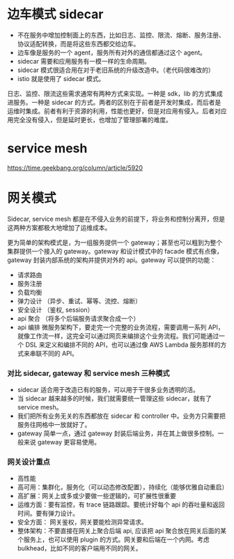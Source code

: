 # 边车模式 sidecar

- 不在服务中增加控制面上的东西，比如日志、监控、限流、熔断、服务注册、协议适配转换，而是将这些东西都交给边车。
- 边车像是服务的一个 agent，服务所有对外的通信都通过这个 agent。
- sidecar 需要和应用服务有一模一样的生命周期。
- sidecar 模式很适合用在对于老旧系统的升级改造中。（老代码很难改的）
- istio 就是使用了 sidecar 模式。

日志、监控、限流这些需求通常有两种方式来实现。一种是 sdk，lib 的方式集成进服务。一种是 sidecar 的方式。两者的区别在于前者是开发时集成，而后者是运维时集成。前者有利于资源的利用，性能也更好，但是对应用有侵入。后者对应用完全没有侵入，但是延时更长，也增加了管理部署的难度。

# service mesh

https://time.geekbang.org/column/article/5920

# 网关模式

Sidecar, service mesh 都是在不侵入业务的前提下，将业务和控制分离开，但是这两种方案都极大地增加了运维成本。

更为简单的架构模式是，为一组服务提供一个 gateway；甚至也可以粗到为整个集群提供一个接入的 gateway。gateway 和设计模式中的 facade 模式有点像，gateway 封装内部系统的架构并提供对外的 api。gateway 可以提供的功能：

- 请求路由
- 服务注册
- 负载均衡
- 弹力设计 （异步、重试、幂等、流控、熔断）
- 安全设计 （鉴权, session）
- api 聚合 （将多个后端服务请求聚合成一个）
- api 编排 微服务架构下，要走完一个完整的业务流程，需要调用一系列 API，就像工作流一样，这完全可以通过网页来编排这个业务流程。我们可能通过一个 DSL 来定义和编排不同的 API，也可以通过像 AWS Lambda 服务那样的方式来串联不同的 API。

### 对比 sidecar, gateway 和 service mesh 三种模式

- sidecar 适合用于改造已有的服务，可以用于干很多业务透明的活。
- 当 sidecar 越来越多的时候，我们就需要统一管理这些 sidecar，就有了 service mesh。
- 我们把所有业务无关的东西都放在 sidecar 和 controller 中。业务方只需要把服务往网格中一放就好了。
- gateway 简单一点，通过 gateway 封装后端业务，并在其上做很多控制。一般来说 gateway 更容易使用。

### 网关设计重点

- 高性能
- 高可用：集群化，服务化（可以动态修改配置），持续化（能够优雅自动重启）
- 高扩展：网关上或多或少要做一些逻辑的，可扩展性很重要
- 运维方面：要有监控，有 trace 链路跟踪。要统计好每个 api 的吞吐量和返回时间。要有弹力设计。
- 安全方面： 网关鉴权，网关要能检测异常请求。
- 整体架构：不要直接在网关上聚合后端 api, 应该把 api 聚合放在网关后面的某个服务上，也可以使用 plugin 的方式。网关要和后端在一个内网。考虑 bulkhead，比如不同的客户端用不同的网关。
